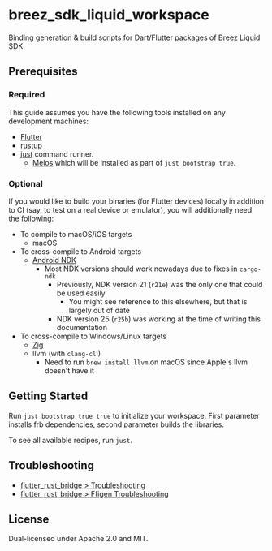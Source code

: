 # breez_sdk_liquid_workspace

Binding generation & build scripts for Dart/Flutter packages of Breez Liquid SDK.

## Prerequisites
### Required
This guide assumes you have the following tools installed on any development machines:
- [Flutter](https://docs.flutter.dev/get-started/install)
- [rustup](https://rustup.rs)
- [just](https://github.com/casey/just?tab=readme-ov-file#installation) command runner.
  - [Melos](https://melos.invertase.dev) which will be installed as part of `just bootstrap true`.

### Optional
If you would like to build your binaries (for Flutter devices) locally in addition to CI 
(say, to test on a real device or emulator), you will additionally need the following:
- To compile to macOS/iOS targets
  - macOS
- To cross-compile to Android targets
  - [Android NDK](https://developer.android.com/ndk/downloads)
    - Most NDK versions should work nowadays due to fixes in `cargo-ndk`
      - Previously, NDK version 21 (`r21e`) was the only one that could be used easily
        - You might see reference to this elsewhere, but that is largely out of date
      - NDK version 25 (`r25b`) was working at the time of writing this documentation
- To cross-compile to Windows/Linux targets
  - [Zig](https://ziglang.org/learn/getting-started/#installing-zig)
  - llvm (with `clang-cl`!)
    - Need to run `brew install llvm` on macOS since Apple's llvm doesn't have it

## Getting Started
Run `just bootstrap true true` to initialize your workspace.
First parameter installs frb dependencies, second parameter builds the libraries.

To see all available recipes, run `just`.

## Troubleshooting
- [flutter_rust_bridge > Troubleshooting](https://cjycode.com/flutter_rust_bridge/manual/troubleshooting)
- [flutter_rust_bridge > Ffigen Troubleshooting](https://cjycode.com/flutter_rust_bridge/manual/ffigen-troubleshooting)


## License

Dual-licensed under Apache 2.0 and MIT.
